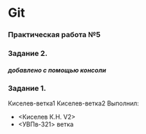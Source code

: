 # Git
### Практическая работа №5
### Задание 2.
##### добавлено с помощью консоли
### Задание 1.
Киселев-ветка1
Киселев-ветка2
Выполнил:
* <Киселев К.Н. V2>
* <УВПв-321>
ветка
